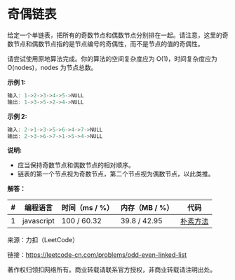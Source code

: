# 奇偶链表

给定一个单链表，把所有的奇数节点和偶数节点分别排在一起。请注意，这里的奇数节点和偶数节点指的是节点编号的奇偶性，而不是节点的值的奇偶性。

请尝试使用原地算法完成。你的算法的空间复杂度应为 O(1)，时间复杂度应为 O(nodes)，nodes 为节点总数。

**示例 1:**

``` javascript
输入: 1->2->3->4->5->NULL
输出: 1->3->5->2->4->NULL
```

**示例 2:**

``` javascript
输入: 2->1->3->5->6->4->7->NULL
输出: 2->3->6->7->1->5->4->NULL
```

**说明:**

- 应当保持奇数节点和偶数节点的相对顺序。
- 链表的第一个节点视为奇数节点，第二个节点视为偶数节点，以此类推。

**解答：**

**#**|**编程语言**|**时间（ms / %）**|**内存（MB / %）**|**代码**
--|--|--|--|--
1|javascript|100 / 60.32|39.8 / 42.95|[朴素方法](./javascript/ac_v1.js)

来源：力扣（LeetCode）

链接：https://leetcode-cn.com/problems/odd-even-linked-list

著作权归领扣网络所有。商业转载请联系官方授权，非商业转载请注明出处。
